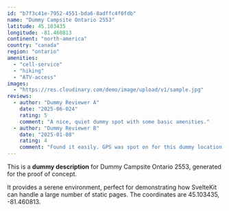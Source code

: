 ```yaml
---
id: "b7f3c41e-7952-4551-bda6-8adffc4f0fdb"
name: "Dummy Campsite Ontario 2553"
latitude: 45.103435
longitude: -81.460813
continent: "north-america"
country: "canada"
region: "ontario"
amenities:
  - "cell-service"
  - "hiking"
  - "ATV-access"
images:
  - "https://res.cloudinary.com/demo/image/upload/v1/sample.jpg"
reviews:
  - author: "Dummy Reviewer A"
    date: "2025-06-024"
    rating: 5
    comment: "A nice, quiet dummy spot with some basic amenities."
  - author: "Dummy Reviewer B"
    date: "2025-01-08"
    rating: 4
    comment: "Found it easily. GPS was spot on for this dummy location."
---
```


This is a **dummy description** for Dummy Campsite Ontario 2553, generated for the proof of concept.

It provides a serene environment, perfect for demonstrating how SvelteKit can handle a large number of static pages. The coordinates are 45.103435, -81.460813.
